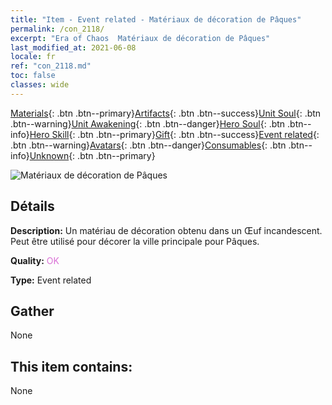 ```yaml
---
title: "Item - Event related - Matériaux de décoration de Pâques"
permalink: /con_2118/
excerpt: "Era of Chaos  Matériaux de décoration de Pâques"
last_modified_at: 2021-06-08
locale: fr
ref: "con_2118.md"
toc: false
classes: wide
---
```

 [Materials](/ItemsFR/){: .btn .btn--primary}[Artifacts](/ItemsFR/Artifacts/){: .btn .btn--success}[Unit Soul](/ItemsFR/UnitSoul/){: .btn .btn--warning}[Unit Awakening](/ItemsFR/UnitAwakening/){: .btn .btn--danger}[Hero Soul](/ItemsFR/HeroSoul/){: .btn .btn--info}[Hero Skill](/ItemsFR/HeroSkill/){: .btn .btn--primary}[Gift](/ItemsFR/Gift/){: .btn .btn--success}[Event related](/ItemsFR/Events/){: .btn .btn--warning}[Avatars](/ItemsFR/Avatars/){: .btn .btn--danger}[Consumables](/ItemsFR/Consumables/){: .btn .btn--info}[Unknown](/ItemsFR/Unknown/){: .btn .btn--primary}

 ![Matériaux de décoration de Pâques](/images/t/i_690019.png)

## Détails
 **Description:** Un matériau de décoration obtenu dans un Œuf incandescent. Peut être utilisé pour décorer la ville principale pour Pâques.

 **Quality:** <span style="color: #DA70D6">OK</span>

 **Type:** Event related

## Gather

  None

## This item contains:

  None

